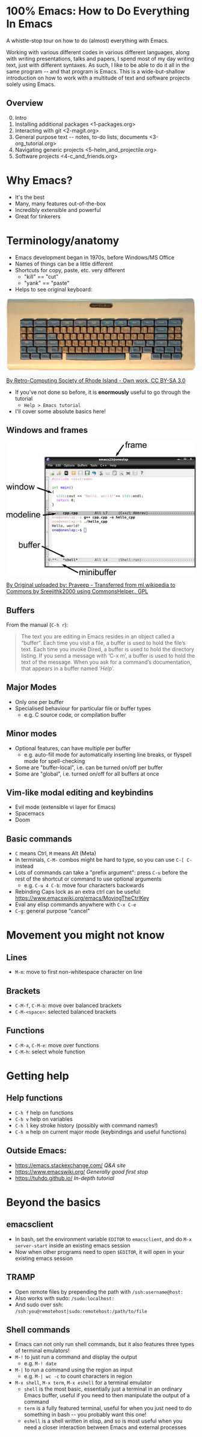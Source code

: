 # 100% Emacs: How to Do Everything In Emacs

A whistle-stop tour on how to do (almost) everything with Emacs.

Working with various different codes in various different languages, along with writing
presentations, talks and papers, I spend most of my day writing text, just with different
syntaxes. As such, I like to be able to do it all in the same program -- and that program
is Emacs. This is a wide-but-shallow introduction on how to work with a multitude of text
and software projects solely using Emacs.

## Overview

0. Intro
1. Installing additional packages <1-packages.org>
2. Interacting with git <2-magit.org>
3. General purpose text -- notes, to-do lists, documents <3-org_tutorial.org>
4. Navigating generic projects <5-helm_and_projectile.org>
5. Software projects <4-c_and_friends.org>

# Why Emacs?

- It's the best
- Many, many features out-of-the-box
- Incredibly extensible and powerful
- Great for tinkerers

# Terminology/anatomy

- Emacs development began in 1970s, before Windows/MS Office
- Names of things can be a little different
- Shortcuts for copy, paste, etc. very different
	- "kill" == "cut"
	- "yank" == "paste"
- Helps to see original keyboard:

![Space-cadet](Space-cadet.jpg)

[By Retro-Computing Society of Rhode Island - Own work, CC BY-SA 3.0](https://commons.wikimedia.org/w/index.php?curid=3388741)

- If you've not done so before, it is **enormously** useful to go through the tutorial
	- `Help > Emacs tutorial`
- I'll cover some absolute basics here!

## Windows and frames

![Cpp_in_GNU_emacs](Cpp_in_GNU_emacs.png)

[By Original uploaded by: Praveep - Transferred from ml.wikipedia to Commons by Sreejithk2000 using CommonsHelper., GPL](https://commons.wikimedia.org/w/index.php?curid=12584006)

## Buffers

From the manual (`C-h r`):

> The text you are editing in Emacs resides in an object called a
> “buffer”.  Each time you visit a file, a buffer is used to hold the
> file’s text.  Each time you invoke Dired, a buffer is used to hold the
> directory listing.  If you send a message with ‘C-x m’, a buffer is used
> to hold the text of the message.  When you ask for a command’s
> documentation, that appears in a buffer named ‘*Help*’.

## Major Modes

- Only one per buffer
- Specialised behaviour for particular file or buffer types
	- e.g. C source code, or compilation buffer

## Minor modes

- Optional features,  can have multiple per buffer
	- e.g. auto-fill mode for automatically inserting line breaks, or flyspell mode for spell-checking
- Some are "buffer-local", i.e. can be turned on/off per buffer
- Some are "global", i.e. turned on/off for all buffers at once

## Vim-like modal editing and keybindins

- Evil mode (extensible vi layer for Emacs)
- Spacemacs
- Doom

## Basic commands

- `C` means Ctrl, `M` means Alt (Meta)
- In terminals, `C-M-` combos might be hard to type, so you can use `C-[ C-` instead
- Lots of commands can take a "prefix argument": press `C-u` before the rest of the
  shortcut or command to use optional arguments
	- e.g. `C-u 4 C-b`: move four characters backwards
- Rebinding Caps lock as an extra ctrl can be useful:
  <https://www.emacswiki.org/emacs/MovingTheCtrlKey>
- Eval any elisp commands anywhere with `C-x C-e`
- `C-g`: general purpose "cancel"

# Movement you might not know

## Lines

- `M-m`: move to first non-whitespace character on line

## Brackets

- `C-M-f`, `C-M-b`: move over balanced brackets
- `C-M-<space>`: selected balanced brackets

## Functions

- `C-M-a`, `C-M-e`: move over functions
- `C-M-h`: select whole function

# Getting help

## Help functions

- `C-h f` help on functions
- `C-h v` help on variables
- `C-h l` key stroke history (possibly with command names!)
- `C-h m` help on current major mode (keybindings and useful functions)

## Outside Emacs:

- <https://emacs.stackexchange.com/> *Q&A site*
- <https://www.emacswiki.org/> *Generally good first stop*
- <https://tuhdo.github.io/> *In-depth tutorial*

# Beyond the basics

## emacsclient

- In bash, set the environment variable `EDITOR` to `emacsclient`, and
  do `M-x server-start` inside an existing emacs session
- Now when other programs need to open `$EDITOR`, it will open in your
  existing emacs session

## TRAMP

- Open remote files by prepending the path with `/ssh:username@host:`
- Also works with sudo: `/sudo:localhost:`
- And sudo over ssh: `/ssh:you@remotehost|sudo:remotehost:/path/to/file`

## Shell commands

- Emacs can not only run shell commands, but it also features three types of terminal
  emulators!
- `M-!` to just run a command and display the output
	- e.g. `M-! date`
- `M-|` to run a command using the region as input
	- e.g. `M-| wc -c` to count characters in region
- `M-x shell`, `M-x term`, `M-x eshell` for a terminal emulator
	- `shell` is the most basic, essentially just a terminal in an ordinary Emacs buffer,
	  useful if you need to then manipulate the output of a command
	- `term` is a fully featured terminal, useful for when you just need to do something
	  in bash -- you probably want this one!
	- `eshell` is a shell written in elisp, and so is most useful when you need a closer
	  interaction between Emacs and external processes
